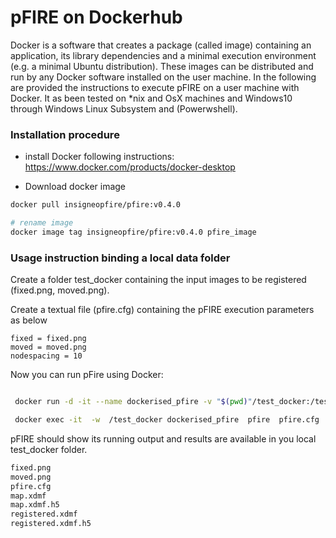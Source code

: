 # pFIRE on Dockerhub #

Docker is a software that creates a package (called image) containing an application, its library dependencies and a  minimal execution environment (e.g. a minimal Ubuntu distribution). These images can be distributed and run by any Docker software installed on the user machine. 
In the following are provided the instructions to execute pFIRE on a user machine with Docker. It as been tested on *nix and OsX machines and Windows10 through Windows Linux Subsystem and (Powerwshell).


### Installation procedure
* install Docker following instructions:
https://www.docker.com/products/docker-desktop

* Download docker image

```bash
docker pull insigneopfire/pfire:v0.4.0

# rename image
docker image tag insigneopfire/pfire:v0.4.0 pfire_image

```

### Usage instruction binding a local data folder



Create a folder test_docker containing the input images to be registered  (fixed.png, moved.png).

Create a textual file  (pfire.cfg) containing the pFIRE execution parameters as below 

```
fixed = fixed.png
moved = moved.png
nodespacing = 10

```

Now you can run pFire using Docker:

```bash

 docker run -d -it --name dockerised_pfire -v "$(pwd)"/test_docker:/test_docker  pfire_image

 docker exec -it  -w  /test_docker dockerised_pfire  pfire  pfire.cfg

```

pFIRE should show its running output and results are available in you local test_docker folder.

```bash
fixed.png  
moved.png  
pfire.cfg 
map.xdmf  
map.xdmf.h5   
registered.xdmf  
registered.xdmf.h5
```

